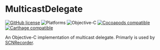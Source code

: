 # MulticastDelegate

[![GitHub license](https://img.shields.io/badge/license-MIT-lightgrey.svg)](https://raw.githubusercontent.com/v-grigoriev/MulticastDelegate/master/LICENSE.md)
![Platforms](https://img.shields.io/cocoapods/p/VGMulticastDelegate.svg)
![Objective-C](https://img.shields.io/badge/Objective--C-red)
[![Cocoapods compatible](https://img.shields.io/cocoapods/v/VGMulticastDelegate.svg)](https://cocoapods.org/pods/MDMulticastDelegate)
[![Carthage compatible](https://img.shields.io/badge/Carthage-compatible-4BC51D.svg?style=flat)](https://github.com/Carthage/Carthage)

An Objective-C implementation of multicast delegate. Primarly is used by  [SCNRecorder](https://github.com/gorastudio/SCNRecorder).
